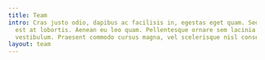 ```yaml
---
title: Team
intro: Cras justo odio, dapibus ac facilisis in, egestas eget quam. Sed posuere consectetur
  est at lobortis. Aenean eu leo quam. Pellentesque ornare sem lacinia quam venenatis
  vestibulum. Praesent commodo cursus magna, vel scelerisque nisl consectetur et.
layout: team
---
```


